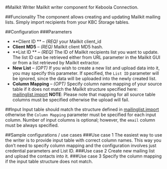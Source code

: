 #Mailkit Writer
Mailkit writer component for Keboola Connection.

##Funcionality
The component allows creating and updating Mailkit mailing lists. Simply import recipients from your KBC Storage tables.

##Configuration
###Parameters
- **Client ID ** – *(REQ)* your Mailkit client_id
- **Client MD5** – *(REQ)* Mailkit client MD5 hash.
- **List ID ** – *(REQ)* The ID of Mailkit recipients list you want to update. The list ID can be retrieved either from URL parameter in the Mailkit GUI or from a list retrieved by Mailkit extractor.
- **New List** – *(OPT)* If you wish to create a new list and upload data into it, you may specify this parameter. If specified, the `List ID` parameter will be ignored, since the data will be uploaded into the newly created list.
- **Column Mapping** – *(OPT)* Specify column name mapping of your source table if it does not match the Mailkit structure specified here: [mailinglist.import](https://www.mailkit.eu/cz/napoveda-pomoc/dokumentace/api/sprava-seznamu-prijemcu/mailkitmailinglistimport/)
 **NOTE**: Please note that mapping for all source table columns must be specified otherwise the upload will fail.


##Input
Input table should match the structure defined in [mailinglist.import](https://www.mailkit.eu/cz/napoveda-pomoc/dokumentace/api/sprava-seznamu-prijemcu/mailkitmailinglistimport/) otherwise the `Column Mapping` parameter must be specified for each input column. Number of input columns is optional; however, the `email` column must be always specified.

 

##Sample configurations / use cases
###Use case 1
The easiest way to use the writer is to provide input table with correct column names. This way you don’t need to specify column mapping and the configuration involves just credential parameters and List ID.
###Use case 2
Create new mailing list and upload the contacts into it.
###Use case 3
Specify the column mapping if the input table structure does not match.
